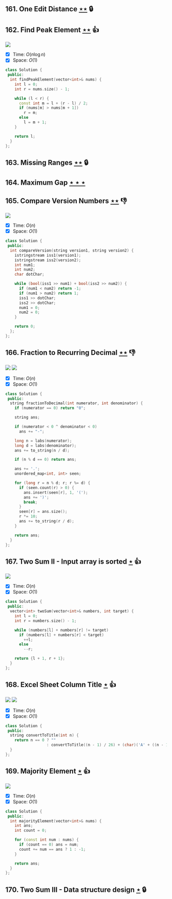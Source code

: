 ## 161. One Edit Distance [$\star\star$](https://leetcode.com/problems/one-edit-distance) 🔒

## 162. Find Peak Element [$\star\star$](https://leetcode.com/problems/find-peak-element) :thumbsup:

![](https://img.shields.io/badge/-Binary%20Search-1B813E.svg?style=flat-square)

- [x] Time: $O(n\log n)$
- [x] Space: $O(1)$

```cpp
class Solution {
 public:
  int findPeakElement(vector<int>& nums) {
    int l = 0;
    int r = nums.size() - 1;

    while (l < r) {
      const int m = l + (r - l) / 2;
      if (nums[m] > nums[m + 1])
        r = m;
      else
        l = m + 1;
    }

    return l;
  }
};
```

## 163. Missing Ranges [$\star\star$](https://leetcode.com/problems/missing-ranges) 🔒

## 164. Maximum Gap [$\star\star\star$](https://leetcode.com/problems/maximum-gap)

## 165. Compare Version Numbers [$\star\star$](https://leetcode.com/problems/compare-version-numbers) :thumbsdown:

![](https://img.shields.io/badge/-String-60373E.svg?style=flat-square)

- [x] Time: $O(n)$
- [x] Space: $O(1)$

```cpp
class Solution {
 public:
  int compareVersion(string version1, string version2) {
    istringstream iss1(version1);
    istringstream iss2(version2);
    int num1;
    int num2;
    char dotChar;

    while (bool(iss1 >> num1) + bool(iss2 >> num2)) {
      if (num1 < num2) return -1;
      if (num1 > num2) return 1;
      iss1 >> dotChar;
      iss2 >> dotChar;
      num1 = 0;
      num2 = 0;
    }

    return 0;
  };
};
```

## 166. Fraction to Recurring Decimal [$\star\star$](https://leetcode.com/problems/fraction-to-recurring-decimal) :thumbsdown:

![](https://img.shields.io/badge/-Hash%20Table-7BA23F.svg?style=flat-square) ![](https://img.shields.io/badge/-Math-434343.svg?style=flat-square)

- [x] Time: $O(n)$
- [x] Space: $O(1)$

```cpp
class Solution {
 public:
  string fractionToDecimal(int numerator, int denominator) {
    if (numerator == 0) return "0";

    string ans;

    if (numerator < 0 ^ denominator < 0)
      ans += "-";

    long n = labs(numerator);
    long d = labs(denominator);
    ans += to_string(n / d);

    if (n % d == 0) return ans;

    ans += '.';
    unordered_map<int, int> seen;

    for (long r = n % d; r; r %= d) {
      if (seen.count(r) > 0) {
        ans.insert(seen[r], 1, '(');
        ans += ')';
        break;
      }
      seen[r] = ans.size();
      r *= 10;
      ans += to_string(r / d);
    }

    return ans;
  }
};
```

## 167. Two Sum II - Input array is sorted [$\star$](https://leetcode.com/problems/two-sum-ii-input-array-is-sorted) :thumbsup:

![](https://img.shields.io/badge/-Two%20Pointers-2EA9DF.svg?style=flat-square)

- [x] Time: $O(n)$
- [x] Space: $O(1)$

```cpp
class Solution {
 public:
  vector<int> twoSum(vector<int>& numbers, int target) {
    int l = 0;
    int r = numbers.size() - 1;

    while (numbers[l] + numbers[r] != target)
      if (numbers[l] + numbers[r] < target)
        ++l;
      else
        --r;

    return {l + 1, r + 1};
  }
};
```

## 168. Excel Sheet Column Title [$\star$](https://leetcode.com/problems/excel-sheet-column-title) :thumbsup:

![](https://img.shields.io/badge/-Math-434343.svg?style=flat-square) ![](https://img.shields.io/badge/-Recursion-0F2540.svg?style=flat-square)

- [x] Time: $O(n)$
- [x] Space: $O(1)$

```cpp
class Solution {
 public:
  string convertToTitle(int n) {
    return n == 0 ? ""
                  : convertToTitle((n - 1) / 26) + (char)('A' + ((n - 1) % 26));
  }
};
```

## 169. Majority Element [$\star$](https://leetcode.com/problems/majority-element) :thumbsup:

![](https://img.shields.io/badge/-Boyer--Moore-1B813E.svg?style=flat-square)

- [x] Time: $O(n)$
- [x] Space: $O(1)$

```cpp
class Solution {
 public:
  int majorityElement(vector<int>& nums) {
    int ans;
    int count = 0;

    for (const int num : nums) {
      if (count == 0) ans = num;
      count += num == ans ? 1 : -1;
    }

    return ans;
  }
};
```

## 170. Two Sum III - Data structure design [$\star$](https://leetcode.com/problems/two-sum-iii-data-structure-design) 🔒
